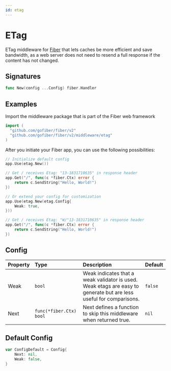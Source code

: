 ```yaml
---
id: etag
---
```


# ETag

ETag middleware for [Fiber](https://github.com/gofiber/fiber) that lets caches be more efficient and save bandwidth, as a web server does not need to resend a full response if the content has not changed.

## Signatures

```go
func New(config ...Config) fiber.Handler
```

## Examples

Import the middleware package that is part of the Fiber web framework

```go
import (
  "github.com/gofiber/fiber/v2"
  "github.com/gofiber/fiber/v2/middleware/etag"
)
```

After you initiate your Fiber app, you can use the following possibilities:

```go
// Initialize default config
app.Use(etag.New())

// Get / receives Etag: "13-1831710635" in response header
app.Get("/", func(c *fiber.Ctx) error {
    return c.SendString("Hello, World!")
})

// Or extend your config for customization
app.Use(etag.New(etag.Config{
    Weak: true,
}))

// Get / receives Etag: "W/"13-1831710635" in response header
app.Get("/", func(c *fiber.Ctx) error {
    return c.SendString("Hello, World!")
})
```

## Config

| Property | Type                    | Description                                                                                                        | Default |
|:---------|:------------------------|:-------------------------------------------------------------------------------------------------------------------|:--------|
| Weak     | `bool`                  | Weak indicates that a weak validator is used. Weak etags are easy to generate but are less useful for comparisons. | `false` |
| Next     | `func(*fiber.Ctx) bool` | Next defines a function to skip this middleware when returned true.                                                | `nil`   |

## Default Config

```go
var ConfigDefault = Config{
    Next: nil,
    Weak: false,
}
```

